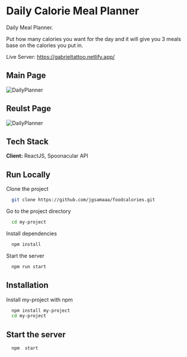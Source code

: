 # Daily Calorie Meal Planner

Daily Meal Planner.

Put how many calories you want for the day and it will give you 3 meals base on the calories you put in.

Live Server: https://gabrieltattoo.netlify.app/

## Main Page

![DailyPlanner ](https://i.ibb.co/s6pDSHz/caloriehome.png)

## Reulst Page

![DailyPlanner ](https://i.ibb.co/8PBz0Mc/calorieresults.png)

## Tech Stack

**Client:** ReactJS, Spoonacular API

## Run Locally

Clone the project

```bash
  git clone https://github.com/jgsamaaa/foodcalories.git
```

Go to the project directory

```bash
  cd my-project
```

Install dependencies

```bash
  npm install
```

Start the server

```bash
  npm run start
```

## Installation

Install my-project with npm

```bash
  npm install my-project
  cd my-project
```

## Start the server

```bash
  npm  start
```
